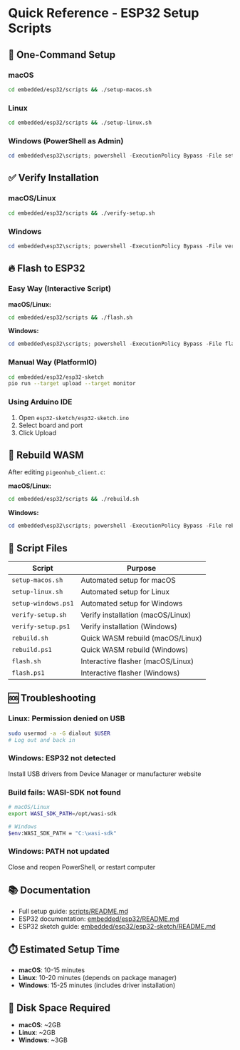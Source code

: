 # Quick Reference - ESP32 Setup Scripts

## 🎯 One-Command Setup

### macOS
```bash
cd embedded/esp32/scripts && ./setup-macos.sh
```

### Linux
```bash
cd embedded/esp32/scripts && ./setup-linux.sh
```

### Windows (PowerShell as Admin)
```powershell
cd embedded\esp32\scripts; powershell -ExecutionPolicy Bypass -File setup-windows.ps1
```

## ✅ Verify Installation

### macOS/Linux
```bash
cd embedded/esp32/scripts && ./verify-setup.sh
```

### Windows
```powershell
cd embedded\esp32\scripts; powershell -ExecutionPolicy Bypass -File verify-setup.ps1
```

## 🔥 Flash to ESP32

### Easy Way (Interactive Script)

**macOS/Linux:**
```bash
cd embedded/esp32/scripts && ./flash.sh
```

**Windows:**
```powershell
cd embedded\esp32\scripts; powershell -ExecutionPolicy Bypass -File flash.ps1
```

### Manual Way (PlatformIO)
```bash
cd embedded/esp32/esp32-sketch
pio run --target upload --target monitor
```

### Using Arduino IDE
1. Open `esp32-sketch/esp32-sketch.ino`
2. Select board and port
3. Click Upload

## 🔨 Rebuild WASM

After editing `pigeonhub_client.c`:

**macOS/Linux:**
```bash
cd embedded/esp32/scripts && ./rebuild.sh
```

**Windows:**
```powershell
cd embedded\esp32\scripts; powershell -ExecutionPolicy Bypass -File rebuild.ps1
```

## 📁 Script Files

| Script | Purpose |
|--------|---------|
| `setup-macos.sh` | Automated setup for macOS |
| `setup-linux.sh` | Automated setup for Linux |
| `setup-windows.ps1` | Automated setup for Windows |
| `verify-setup.sh` | Verify installation (macOS/Linux) |
| `verify-setup.ps1` | Verify installation (Windows) |
| `rebuild.sh` | Quick WASM rebuild (macOS/Linux) |
| `rebuild.ps1` | Quick WASM rebuild (Windows) |
| `flash.sh` | Interactive flasher (macOS/Linux) |
| `flash.ps1` | Interactive flasher (Windows) |

## 🆘 Troubleshooting

### Linux: Permission denied on USB
```bash
sudo usermod -a -G dialout $USER
# Log out and back in
```

### Windows: ESP32 not detected
Install USB drivers from Device Manager or manufacturer website

### Build fails: WASI-SDK not found
```bash
# macOS/Linux
export WASI_SDK_PATH=/opt/wasi-sdk

# Windows
$env:WASI_SDK_PATH = "C:\wasi-sdk"
```

### Windows: PATH not updated
Close and reopen PowerShell, or restart computer

## 📚 Documentation

- Full setup guide: [scripts/README.md](README.md)
- ESP32 documentation: [embedded/esp32/README.md](../README.md)
- ESP32 sketch guide: [embedded/esp32/esp32-sketch/README.md](../esp32-sketch/README.md)

## ⏱️ Estimated Setup Time

- **macOS**: 10-15 minutes
- **Linux**: 10-20 minutes (depends on package manager)
- **Windows**: 15-25 minutes (includes driver installation)

## 💾 Disk Space Required

- **macOS**: ~2GB
- **Linux**: ~2GB
- **Windows**: ~3GB
